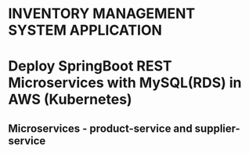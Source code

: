 # INVENTORY MANAGEMENT SYSTEM APPLICATION #

# Deploy SpringBoot REST Microservices with MySQL(RDS) in  AWS (Kubernetes) # 

## Microservices - product-service and supplier-service ##
